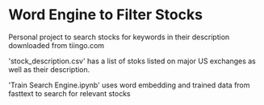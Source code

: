 # Word Engine to Filter Stocks

Personal project to search stocks for keywords in their description downloaded from tiingo.com

'stock_description.csv' has a list of stoks listed on major US exchanges as well as their description.

'Train Search Engine.ipynb' uses word embedding and trained data from fasttext to search for relevant stocks
